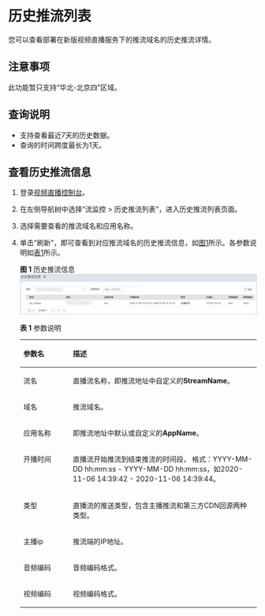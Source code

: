 # 历史推流列表<a name="live_01_0067"></a>

您可以查看部署在新版视频直播服务下的推流域名的历史推流详情。

## 注意事项<a name="section347617144559"></a>

此功能暂只支持“华北-北京四”区域。

## 查询说明<a name="section348813113483"></a>

-   支持查看最近7天的历史数据。
-   查询的时间跨度最长为1天。

## 查看历史推流信息<a name="section93051389160"></a>

1.  登录[视频直播控制台](https://console.huaweicloud.com/live)。
2.  在左侧导航树中选择“流监控 \> 历史推流列表”，进入历史推流列表页面。
3.  选择需要查看的推流域名和应用名称。
4.  单击“刷新”，即可查看到对应推流域名的历史推流信息，如[图1](#fig54591246565)所示。各参数说明如[表1](#table2344152855311)所示。

    **图 1**  历史推流信息<a name="fig54591246565"></a>  
    ![](figures/历史推流信息.png "历史推流信息")

    **表 1**  参数说明

    <a name="table2344152855311"></a>
    <table><thead align="left"><tr id="row5344102817538"><th class="cellrowborder" valign="top" width="20.86%" id="mcps1.2.3.1.1"><p id="p173441928135314"><a name="p173441928135314"></a><a name="p173441928135314"></a>参数名</p>
    </th>
    <th class="cellrowborder" valign="top" width="79.14%" id="mcps1.2.3.1.2"><p id="p11344102815312"><a name="p11344102815312"></a><a name="p11344102815312"></a>描述</p>
    </th>
    </tr>
    </thead>
    <tbody><tr id="row2034472820531"><td class="cellrowborder" valign="top" width="20.86%" headers="mcps1.2.3.1.1 "><p id="p1934492815533"><a name="p1934492815533"></a><a name="p1934492815533"></a>流名</p>
    </td>
    <td class="cellrowborder" valign="top" width="79.14%" headers="mcps1.2.3.1.2 "><p id="p1029414362273"><a name="p1029414362273"></a><a name="p1029414362273"></a>直播流名称，即推流地址中自定义的<strong id="b1264192121113"><a name="b1264192121113"></a><a name="b1264192121113"></a>StreamName</strong>。</p>
    </td>
    </tr>
    <tr id="row934410289534"><td class="cellrowborder" valign="top" width="20.86%" headers="mcps1.2.3.1.1 "><p id="p6344628185312"><a name="p6344628185312"></a><a name="p6344628185312"></a>域名</p>
    </td>
    <td class="cellrowborder" valign="top" width="79.14%" headers="mcps1.2.3.1.2 "><p id="p3294183642715"><a name="p3294183642715"></a><a name="p3294183642715"></a>推流域名。</p>
    </td>
    </tr>
    <tr id="row1634432810536"><td class="cellrowborder" valign="top" width="20.86%" headers="mcps1.2.3.1.1 "><p id="p1334432825317"><a name="p1334432825317"></a><a name="p1334432825317"></a>应用名称</p>
    </td>
    <td class="cellrowborder" valign="top" width="79.14%" headers="mcps1.2.3.1.2 "><p id="p182942363271"><a name="p182942363271"></a><a name="p182942363271"></a>即推流地址中默认或自定义的<strong id="b3994155694613"><a name="b3994155694613"></a><a name="b3994155694613"></a>AppName</strong>。</p>
    </td>
    </tr>
    <tr id="row18344152825310"><td class="cellrowborder" valign="top" width="20.86%" headers="mcps1.2.3.1.1 "><p id="p1534492895310"><a name="p1534492895310"></a><a name="p1534492895310"></a>开播时间</p>
    </td>
    <td class="cellrowborder" valign="top" width="79.14%" headers="mcps1.2.3.1.2 "><p id="p42946362275"><a name="p42946362275"></a><a name="p42946362275"></a>直播流开始推流到结束推流的时间段， 格式：YYYY-MM-DD hh:mm:ss - YYYY-MM-DD hh:mm:ss，如2020-11-06 14:39:42 - 2020-11-06 14:39:44。</p>
    </td>
    </tr>
    <tr id="row1134422825317"><td class="cellrowborder" valign="top" width="20.86%" headers="mcps1.2.3.1.1 "><p id="p12344202805318"><a name="p12344202805318"></a><a name="p12344202805318"></a>类型</p>
    </td>
    <td class="cellrowborder" valign="top" width="79.14%" headers="mcps1.2.3.1.2 "><p id="p1294143613278"><a name="p1294143613278"></a><a name="p1294143613278"></a>直播流的推送类型，包含主播推流和第三方CDN回源两种类型。</p>
    </td>
    </tr>
    <tr id="row1134417286537"><td class="cellrowborder" valign="top" width="20.86%" headers="mcps1.2.3.1.1 "><p id="p33441628165313"><a name="p33441628165313"></a><a name="p33441628165313"></a>主播ip</p>
    </td>
    <td class="cellrowborder" valign="top" width="79.14%" headers="mcps1.2.3.1.2 "><p id="p3294103617274"><a name="p3294103617274"></a><a name="p3294103617274"></a>推流端的IP地址。</p>
    </td>
    </tr>
    <tr id="row627121316550"><td class="cellrowborder" valign="top" width="20.86%" headers="mcps1.2.3.1.1 "><p id="p19272181315519"><a name="p19272181315519"></a><a name="p19272181315519"></a>音频编码</p>
    </td>
    <td class="cellrowborder" valign="top" width="79.14%" headers="mcps1.2.3.1.2 "><p id="p9294113662716"><a name="p9294113662716"></a><a name="p9294113662716"></a>音频编码格式。</p>
    </td>
    </tr>
    <tr id="row3573191535518"><td class="cellrowborder" valign="top" width="20.86%" headers="mcps1.2.3.1.1 "><p id="p12573161514554"><a name="p12573161514554"></a><a name="p12573161514554"></a>视频编码</p>
    </td>
    <td class="cellrowborder" valign="top" width="79.14%" headers="mcps1.2.3.1.2 "><p id="p32941436162717"><a name="p32941436162717"></a><a name="p32941436162717"></a>视频编码格式。</p>
    </td>
    </tr>
    </tbody>
    </table>


